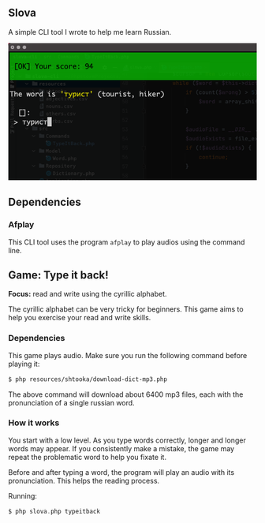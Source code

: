 Slova
---

A simple CLI tool I wrote to help me learn Russian.

![](docs/screenshot01.png)

## Dependencies

### Afplay
This CLI tool uses the program `afplay` to play audios
using the command line.

## Game: Type it back!

**Focus:** read and write using the cyrillic alphabet.

The cyrillic alphabet can be very tricky for beginners. This
game aims to help you exercise your read and write skills.

### Dependencies

This game plays audio. Make sure you run the following
command before playing it:

```bash
$ php resources/shtooka/download-dict-mp3.php
```

The above command will download about 6400 mp3 files, each
with the pronunciation of a single russian word.

### How it works

You start with a low level. As you type words correctly,
longer and longer words may appear. If you consistently
make a mistake, the game may repeat the problematic
word to help you fixate it.

Before and after typing a word, the program will play an
audio with its pronunciation. This helps the reading
process.

Running:

```php
$ php slova.php typeitback
```
